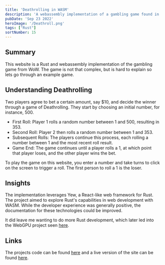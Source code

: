 ```yaml
---
title: 'Deathrolling in WASM'
description: 'A webassembly implementation of a gambling game found in WoW.'
pubDate: 'Sep 23 2022'
heroImage: '/Deathroll.png'
tags: ["Rust"]
sortNumber: 15
---
```

## Summary

This website is a Rust and webassembly implementation of the gambling game from WoW.
The game is not that complex, but is hard to explain so lets go through an example game.

## Understanding Deathrolling

Two players agree to bet a certain amount, say $10, and decide the winner through a game of Deathrolling. They start by choosing an initial number, for instance, 500.

- First Roll: Player 1 rolls a random number between 1 and 500, resulting in 353.
- Second Roll: Player 2 then rolls a random number between 1 and 353.
- Subsequent Rolls: The players continue this process, each rolling a number between 1 and the most recent roll result.
- Game End: The game continues until a player rolls a 1, at which point that player loses, and the other player wins the bet.

To play the game on this website, you enter a number and take turns to click on the screen to trigger a roll. The first person to roll a 1 is the loser.

## Insights

The implementation leverages Yew, a React-like web framework for Rust. The project aimed to explore Rust's capabilities in web development with WASM. While the developer experience was generally positive, the documentation for these technologies could be improved.

It did leave me wanting to do more Rust development, which later led into the WebGPU project seen [here](https://madswolf.dk/projects/webgpu).

## Links

The projects code can be found [here](https://www.github.com/madswolf/deathrolling) and a live version of the site can be found [here](https://deathrolling.madswolf.dk/).
